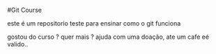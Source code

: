 #Git Course

este é  um repositorio teste para ensinar como o git funciona


gostou do curso ? quer mais ? ajuda com uma doação, ate um cafe eé valido..
